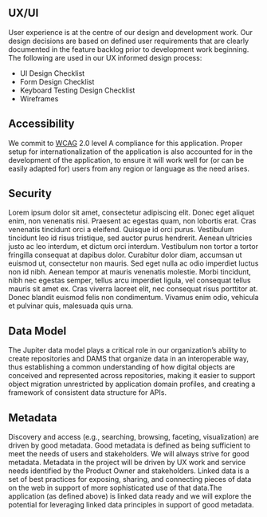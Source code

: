 ## UX/UI
User experience is at the centre of our design and development work. Our design decisions are based on defined user requirements that are clearly documented in the feature backlog prior to development work beginning. The following are used in our UX informed design process:
* UI Design Checklist
* Form Design Checklist
* Keyboard Testing Design Checklist
* Wireframes
## Accessibility
We commit to [WCAG](https://www.w3.org/WAI/WCAG20/quickref/) 2.0 level A compliance for this application. Proper setup for internationalization of the application is also accounted for in the development of the application, to ensure it will work well for (or can be easily adapted for) users from any region or language as the need arises. 
## Security
Lorem ipsum dolor sit amet, consectetur adipiscing elit. Donec eget aliquet enim, non venenatis nisi. Praesent ac egestas quam, non lobortis erat. Cras venenatis tincidunt orci a eleifend. Quisque id orci purus. Vestibulum tincidunt leo id risus tristique, sed auctor purus hendrerit. Aenean ultricies justo ac leo interdum, et dictum orci interdum. Vestibulum non tortor a tortor fringilla consequat at dapibus dolor. Curabitur dolor diam, accumsan ut euismod ut, consectetur non mauris. Sed eget nulla ac odio imperdiet luctus non id nibh. Aenean tempor at mauris venenatis molestie. Morbi tincidunt, nibh nec egestas semper, tellus arcu imperdiet ligula, vel consequat tellus mauris sit amet ex. Cras viverra laoreet elit, nec consequat risus porttitor at. Donec blandit euismod felis non condimentum. Vivamus enim odio, vehicula et pulvinar quis, malesuada quis urna.
## Data Model
The Jupiter data model plays a critical role in our organization’s ability to create repositories and DAMS that organize data in an interoperable way, thus establishing a common understanding of how digital objects are conceived and represented across repositories, making it easier to support object migration unrestricted by application domain profiles, and creating a framework of consistent data structure for APIs.
## Metadata
Discovery and access (e.g., searching, browsing, faceting, visualization) are driven by good metadata. Good metadata is defined as being sufficient to meet the needs of users and stakeholders. We will always strive for good metadata.
Metadata in the project will be driven by UX work and service needs identified by the Product Owner and stakeholders. 
Linked data is a set of best practices for exposing, sharing, and connecting pieces of data on the web in support of more sophisticated use of that data.The application (as defined above) is linked data ready and we will explore the potential for leveraging linked data principles in support of good metadata.
